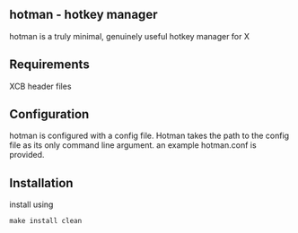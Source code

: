 hotman - hotkey manager
-----------------------
hotman is a truly minimal, genuinely useful hotkey manager for X

Requirements
------------
XCB header files

Configuration
-------------
hotman is configured with a config file. Hotman takes the path to the config file as its only command line argument. an example hotman.conf is provided.

Installation
------------
install using

	make install clean
